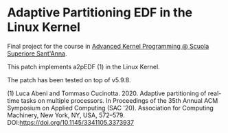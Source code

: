 # Adaptive Partitioning EDF in the Linux Kernel

Final project for the course in [Advanced Kernel Programming @ Scuola Superiore 
Sant'Anna](https://retis.santannapisa.it/luca/AKP/).

This patch implements a2pEDF (1) in the Linux Kernel.

The patch has been tested on top of v5.9.8.

(1) Luca Abeni and Tommaso Cucinotta. 2020. Adaptive partitioning of real-time tasks on multiple processors. In Proceedings of the 35th Annual ACM Symposium on Applied Computing (SAC '20). Association for Computing Machinery, New York, NY, USA, 572–579. DOI:https://doi.org/10.1145/3341105.3373937
